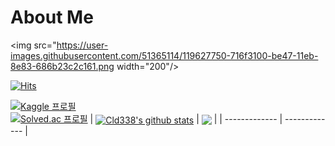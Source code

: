 # About Me

<img src="https://user-images.githubusercontent.com/51365114/119627750-716f3100-be47-11eb-8e83-686b23c2c161.png  width="200"/>

<!-- 깃헙 방문자 수 -->
[![Hits](https://hits.seeyoufarm.com/api/count/incr/badge.svg?url=https%3A%2F%2Fgithub.com%2FCld338%2F&count_bg=%2379C83D&title_bg=%23555555&icon=github.svg&icon_color=%23E7E7E7&title=GitHub&edge_flat=false)](https://hits.seeyoufarm.com)
<!-- 백준 info -->
[![Kaggle 프로필](https://img.shields.io/badge/Kaggle-20BEFF.svg?style=for-the-badge&logo=Kaggle&logoColor=white)](https://www.kaggle.com/wlgns6) <br>
[![Solved.ac 프로필](https://mazandi.herokuapp.com/api?handle=wlgns06&theme=warm)](https://solved.ac/wlgns06)
| <a href="#"><img align="center" src="https://github-readme-stats-sigma-five.vercel.app/api?username=Cld338&show_icons=true&include_all_commits=true&hide_border=true&count_private=true" alt="Cld338's github stats" /></a> | <a href="#"><img align="center" src="https://github-readme-stats.vercel.app/api/top-langs/?username=Cld338&layout=compact&hide_border=true" /></a> |
| ------------- | ------------- |
